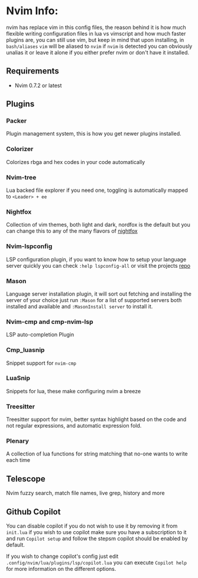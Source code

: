 # Nvim Info:

nvim has replace vim in this config files, the reason behind it is how much flexible writing configuration
files in lua vs vimscript and how much faster plugins are, you can still use vim, but keep in mind that upon
installing, in `bash/aliases` `vim` will be aliased to `nvim` if `nvim` is detected you can obviously unalias
it or leave it alone if you either prefer nvim or don't have it installed.

## Requirements

* Nvim 0.7.2 or latest

## Plugins

### Packer

Plugin management system, this is how you get newer plugins installed.

### Colorizer

Colorizes rbga and hex codes in your code automatically

### Nvim-tree

Lua backed file explorer if you need one, toggling is automatically mapped to `<Leader> + ee`

### Nightfox

Collection of vim themes, both light and dark, nordfox is the default but you can change this to any of
the many flavors of [nightfox](https://github.com/EdenEast/nightfox.nvim#nightfox-1)

### Nvim-lspconfig

LSP configuration plugin, if you want to know how to setup your language server quickly you can check
`:help lspconfig-all` or visit the projects [repo](https://github.com/neovim/nvim-lspconfig)

### Mason

Language server installation plugin, it will sort out fetching and installing the server of your choice
just run `:Mason` for a list of supported servers both installed and available and `:MasonInstall server`
to install it.

### Nvim-cmp and cmp-nvim-lsp

LSP auto-completion Plugin

### Cmp_luasnip

Snippet support for `nvim-cmp`

### LuaSnip

Snippets for lua, these make configuring nvim a breeze

### Treesitter

Treesitter support for nvim, better syntax highlight based on the code and not regular expressions, and
automatic expression fold.

### Plenary

A collection of lua functions for string matching that no-one wants to write each time

## Telescope

Nvim fuzzy search, match file names, live grep, history and more

## Github Copilot

You can disable copilot if you do not wish to use it by removing it from `init.lua`
if you wish to use copilot make sure you have a subscription to it and run `Copilot setup`
and follow the stepsm copilot should be enabled by default.

If you wish to change copilot's config just edit `.config/nvim/lua/plugins/lsp/copilot.lua`
you can execute `Copilot help` for more information on the different options.
